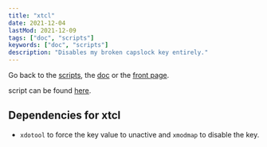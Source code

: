 ```yaml
---
title: "xtcl"
date: 2021-12-04
lastMod: 2021-12-09 
tags: ["doc", "scripts"]
keywords: ["doc", "scripts"]
description: "Disables my broken capslock key entirely."
---
```

Go back to the [scripts](/public/doc/config/scripts), the [doc](/public/doc/config) or the [front page](/public).  

script can be found [here](https://github.com/a2n-s/dotfiles/blob/main/scripts/xtcl.sh).

## Dependencies for xtcl
- `xdotool` to force the key value to unactive and `xmodmap` to disable the key.
